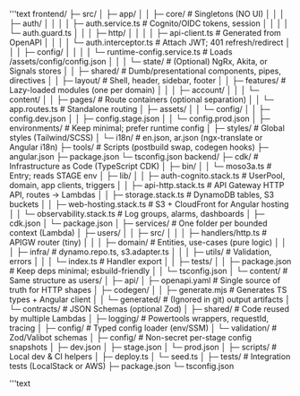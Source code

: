 '''text
frontend/
├─ src/
│  ├─ app/
│  │  ├─ core/                 # Singletons (NO UI)
│  │  │  ├─ auth/
│  │  │  │  ├─ auth.service.ts       # Cognito/OIDC tokens, session
│  │  │  │  └─ auth.guard.ts
│  │  │  ├─ http/
│  │  │  │  ├─ api-client.ts         # Generated from OpenAPI
│  │  │  │  └─ auth.interceptor.ts   # Attach JWT; 401 refresh/redirect
│  │  │  ├─ config/
│  │  │  │  └─ runtime-config.service.ts # Loads /assets/config/config.json
│  │  │  └─ state/                   # (Optional) NgRx, Akita, or Signals stores
│  │  ├─ shared/                     # Dumb/presentational components, pipes, directives
│  │  ├─ layout/                     # Shell, header, sidebar, footer
│  │  ├─ features/                   # Lazy-loaded modules (one per domain)
│  │  │  ├─ account/
│  │  │  └─ content/
│  │  ├─ pages/                      # Route containers (optional separation)
│  │  └─ app.routes.ts               # Standalone routing
│  ├─ assets/
│  │  └─ config/
│  │     ├─ config.dev.json
│  │     ├─ config.stage.json
│  │     └─ config.prod.json
│  ├─ environments/                  # Keep minimal; prefer runtime config
│  ├─ styles/                        # Global styles (Tailwind/SCSS)
│  └─ i18n/                          # en.json, ar.json (ngx-translate or Angular i18n)
├─ tools/                            # Scripts (postbuild swap, codegen hooks)
├─ angular.json
├─ package.json
└─ tsconfig.json
backend/
├─ cdk/                         # Infrastructure as Code (TypeScript CDK)
│  ├─ bin/
│  │  └─ moso3a.ts                   # Entry; reads STAGE env
│  ├─ lib/
│  │  ├─ auth-cognito.stack.ts       # UserPool, domain, app clients, triggers
│  │  ├─ api-http.stack.ts           # API Gateway HTTP API, routes -> Lambdas
│  │  ├─ storage.stack.ts            # DynamoDB tables, S3 buckets
│  │  ├─ web-hosting.stack.ts        # S3 + CloudFront for Angular hosting
│  │  └─ observability.stack.ts      # Log groups, alarms, dashboards
│  ├─ cdk.json
│  └─ package.json
│
├─ services/                    # One folder per bounded context (Lambda)
│  ├─ users/
│  │  ├─ src/
│  │  │  ├─ handlers/http.ts         # APIGW router (tiny)
│  │  │  ├─ domain/                  # Entities, use-cases (pure logic)
│  │  │  ├─ infra/                   # dynamo.repo.ts, s3.adapter.ts
│  │  │  ├─ utils/                   # Validation, errors
│  │  │  └─ index.ts                 # Handler export
│  │  ├─ tests/
│  │  ├─ package.json                # Keep deps minimal; esbuild-friendly
│  │  └─ tsconfig.json
│  └─ content/                       # Same structure as users/
│
├─ api/
│  ├─ openapi.yaml                   # Single source of truth for HTTP shapes
│  ├─ codegen/
│  │  ├─ generate.mjs                # Generates TS types + Angular client
│  │  └─ generated/                  # (Ignored in git) output artifacts
│  └─ contracts/                     # JSON Schemas (optional Zod)
│
├─ shared/                           # Code reused by multiple Lambdas
│  ├─ logging/                       # Powertools wrappers, requestId, tracing
│  ├─ config/                        # Typed config loader (env/SSM)
│  └─ validation/                    # Zod/Valibot schemas
│
├─ config/                           # Non-secret per-stage config snapshots
│  ├─ dev.json
│  ├─ stage.json
│  └─ prod.json
│
├─ scripts/                          # Local dev & CI helpers
│  ├─ deploy.ts
│  └─ seed.ts
│
├─ tests/                            # Integration tests (LocalStack or AWS)
├─ package.json
└─ tsconfig.json

'''text
